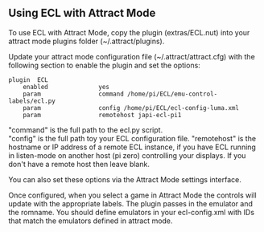 
## Using ECL with Attract Mode

To use ECL with Attract Mode, copy the plugin (extras/ECL.nut) into your attract mode plugins folder (~/.attract/plugins).  

Update your attract mode configuration file (~/.attract/attract.cfg) with the following section to enable the plugin and set the options:

```
plugin	ECL
	enabled              yes
	param                command /home/pi/ECL/emu-control-labels/ecl.py
	param                config /home/pi/ECL/ecl-config-luma.xml
	param                remotehost japi-ecl-pi1
```

"command" is the full path to the ecl.py script.  
"config" is the full path toy your ECL configuration file.
"remotehost" is the hostname or IP address of a remote ECL instance, if you have ECL running in listen-mode on another host (pi zero) controlling your displays.  If you don't have a remote host then leave blank.

You can also set these options via the Attract Mode settings interface.

Once configured, when you select a game in Attract Mode the controls will update with the appropriate labels.  The plugin passes in the emulator and the romname.  You should define emulators in your ecl-config.xml with IDs that match the emulators defined in attract mode.  

